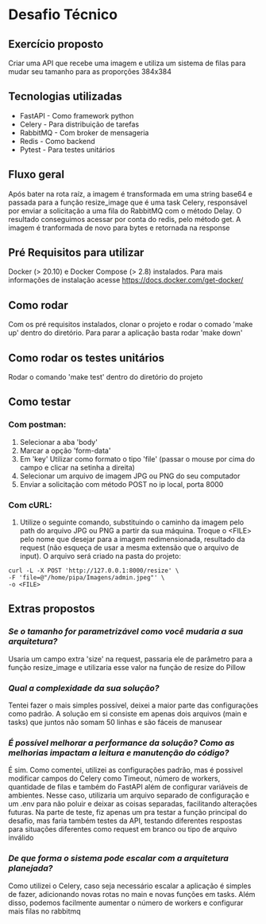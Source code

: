 # Desafio Técnico

## Exercício proposto
Criar uma API que recebe uma imagem e utiliza um sistema de filas para mudar seu tamanho para as proporções 384x384

## Tecnologias utilizadas
- FastAPI - Como framework python
- Celery - Para distribuição de tarefas
- RabbitMQ - Com broker de mensageria
- Redis - Como backend
- Pytest - Para testes unitários

## Fluxo geral
Após bater na rota raíz, a imagem é transformada em uma string base64 e passada para a função resize_image que é uma task Celery, responsável por enviar a solicitação a uma fila do RabbitMQ com o método Delay. O resultado conseguimos acessar por conta do redis, pelo método get. A imagem é tranformada de novo para bytes e retornada na response

## Pré Requisitos para utilizar
Docker (> 20.10) e Docker Compose (> 2.8) instalados. 
Para mais informações de instalação acesse https://docs.docker.com/get-docker/

## Como rodar
Com os pré requisitos instalados, clonar o projeto e rodar o comado 'make up' dentro do diretório. Para parar a aplicação basta rodar 'make down'

## Como rodar os testes unitários
Rodar o comando 'make test' dentro do diretório do projeto

## Como testar
### Com postman:
1. Selecionar a aba 'body'
2. Marcar a opção 'form-data'
3. Em 'key' Utilizar como formato o tipo 'file' (passar o mouse por cima do campo e clicar na setinha a direita)
4. Selecionar um arquivo de imagem JPG ou PNG do seu computador
5. Enviar a solicitação com método POST no ip local, porta 8000

### Com cURL:
1. Utilize o seguinte comando, substituindo o caminho da imagem pelo path do arquivo JPG ou PNG a partir da sua máquina. Troque o \<FILE\> pelo nome que desejar para a imagem redimensionada, resultado da request (não esqueça de usar a mesma extensão que o arquivo de input). O arquivo será criado na pasta do projeto:
``` 
curl -L -X POST 'http://127.0.0.1:8000/resize' \
-F 'file=@"/home/pipa/Imagens/admin.jpeg"' \
-o <FILE>
```

## Extras propostos
### *Se o tamanho for parametrizável como você mudaria a sua arquitetura?*
Usaria um campo extra 'size' na request, passaria ele de parâmetro para a função resize_image e utilizaria esse valor na função de resize do Pillow
### *Qual a complexidade da sua solução?*
Tentei fazer o mais simples possível, deixei a maior parte das configurações como padrão. A solução em si consiste em apenas dois arquivos (main e tasks) que juntos não somam 50 linhas e são fáceis de manusear
### *É possível melhorar a performance da solução? Como as melhorias impactam a leitura e manutenção do código?*
É sim. Como comentei, utilizei as configurações padrão, mas é possivel modificar campos do Celery como Timeout, número de workers, quantidade de filas e também do FastAPI além de configurar variáveis de ambientes. Nesse caso, utilizaria um arquivo separado de configuração e um .env para não poluir e deixar as coisas separadas, facilitando alterações futuras. Na parte de teste, fiz apenas um pra testar a função principal do desafio, mas faria também testes da API, testando diferentes respostas para situações diferentes como request em branco ou tipo de arquivo inválido
### *De que forma o sistema pode escalar com a arquitetura planejada?*
Como utilizei o Celery, caso seja necessário escalar a aplicação é simples de fazer, adicionando novas rotas no main e novas funções em tasks. Além disso, podemos facilmente aumentar o número de workers e configurar mais filas no rabbitmq